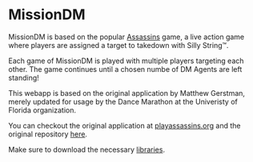 MissionDM
===========

MissionDM is based on the popular [Assassins](http://en.wikipedia.org/wiki/Assassin_(game)) game, a live action game where players are assigned a target to takedown with Silly String™.

Each game of MissionDM is played with multiple players targeting each other. The game continues until a chosen numbe of DM Agents are left standing!

This webapp is based on the original application by Matthew Gerstman, merely updated for usage by the Dance Marathon at the Univeristy of Florida organization.

You can checkout the original application at [playassassins.org](http://playassassins.org) and the original repository [here](https://github.com/mattgerstman/DMAssassins).

Make sure to download the necessary [libraries](https://app.box.com/s/xa611uadha6a7r6jiprivqyucpdzdwop).
